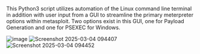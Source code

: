 This Python3 script utilizes automation of the Linux command line terminal in addition with user input from a GUI to streamline the primary meterpreter options within metasploit. Two options exist in this GUI, one for Payload Generation and one for PSEXEC for Windows.


![image](https://github.com/user-attachments/assets/c9148ff4-b9e4-4d9f-8aca-d46373d97c81)
![Screenshot 2025-03-04 094407](https://github.com/user-attachments/assets/b6563b11-ec84-4697-a95e-e01721dcd3d6)
![Screenshot 2025-03-04 094452](https://github.com/user-attachments/assets/b83d002e-c4a7-43cf-acc0-510c656cc4c7)
